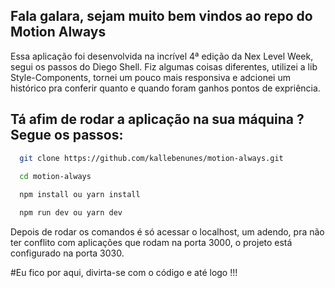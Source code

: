 ## Fala galara, sejam muito bem vindos ao repo do Motion Always
Essa aplicação foi desenvolvida na incrível 4ª edição da Nex Level Week, segui os passos 
do Diego Shell. 
Fiz algumas coisas diferentes, utilizei a lib Style-Components, tornei um pouco mais responsiva
e adcionei um histórico pra conferir quanto e quando foram ganhos pontos de expriência. 

## Tá afim de rodar a aplicação na sua máquina ? Segue os passos: 
```bash
  git clone https://github.com/kallebenunes/motion-always.git
  
  cd motion-always

  npm install ou yarn install 

  npm run dev ou yarn dev 
````

Depois de rodar os comandos é só acessar o localhost, um adendo, pra não ter conflito com aplicações
que rodam na porta 3000, o projeto está configurado na porta 3030. 

#Eu fico por aqui, divirta-se com o código e até logo !!! 
